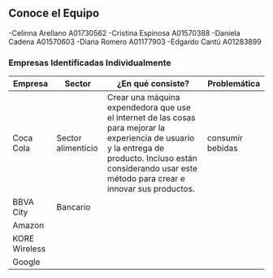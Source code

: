 ## Conoce el Equipo

-Celinna Arellano A01730562 
-Cristina Espinosa A01570388 
-Daniela Cadena A01570603 
-Diana Romero A01177903 
-Edgardo Cantú A01283899 

### Empresas Identificadas Individualmente

| Empresa | Sector | ¿En qué consiste? | Problemática |
| ----- | ---- | ------------------------ | ------------------------ |
| Coca Cola | Sector alimenticio | Crear una máquina expendedora que use el internet de las cosas para mejorar la experiencia de usuario y la entrega de producto. Incluso están considerando usar este método para crear e innovar sus productos. | consumir bebidas |
| BBVA City | Bancario |  |  |
| Amazon    |  |  |  |
| KORE Wireless |  |  |  |
| Google |  |  |  |
